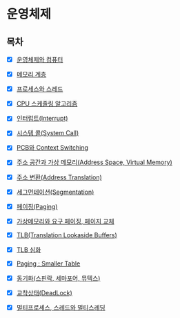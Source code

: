 # 운영체제

## 목차

* [x] [운영체제와 컴퓨터](https://github.com/Fancy96/2023-CS-Study/blob/main/OS/os_os_and_computer.md)

* [x] [메모리 계층](https://github.com/Fancy96/2023-CS-Study/blob/main/OS/os_memory_hierarchy.md)

* [x] [프로세스와 스레드](https://github.com/Fancy96/2023-CS-Study/blob/main/OS/os_process_thread.md)

* [x] [CPU 스케줄링 알고리즘](https://github.com/Fancy96/2023-CS-Study/blob/main/OS/os_cpu_scheduling_and_algorithm.md)

* [x] [인터럽트(Interrupt)](https://github.com/Fancy96/2023-CS-Study/blob/main/OS/os_interrupt.md)

* [x] [시스템 콜(System Call)](https://github.com/Fancy96/2023-CS-Study/blob/main/OS/os_system_call.md)

* [x] [PCB와 Context Switching](https://github.com/Fancy96/2023-CS-Study/blob/main/OS/os_pcb_and_context_switching.md)

* [x] [주소 공간과 가상 메모리(Address Space, Virtual Memory)](https://github.com/Fancy96/2023-CS-Study/blob/main/OS/os_address_space.md)

* [x] [주소 변환(Address Translation)](https://github.com/Fancy96/2023-CS-Study/blob/main/OS/os_address_traslation.md)

* [x] [세그먼테이션(Segmentation)](https://github.com/Fancy96/2023-CS-Study/blob/main/OS/os_segmentation.md)

* [x] [페이징(Paging)](https://github.com/Fancy96/2023-CS-Study/blob/main/OS/os_paging.md)

* [x] [가상메모리와 요구 페이징, 페이지 교체](https://github.com/Fancy96/2023-CS-Study/blob/main/OS/os_virtual_memory_and_demand_paging.md)

* [x] [TLB(Translation Lookaside Buffers)](https://github.com/Fancy96/2023-CS-Study/blob/main/OS/os_tlb.md)

* [x] [TLB 심화](https://github.com/Fancy96/2023-CS-Study/blob/main/OS/os_tlb_advanced.md)

* [x] [Paging : Smaller Table](https://github.com/Fancy96/2023-CS-Study/blob/main/OS/os_smaller_table.md)

* [x] [동기화(스핀락, 세마포어, 뮤텍스)](https://github.com/Fancy96/2023-CS-Study/blob/main/OS/os_process_synchronization.md)

* [x] [교착상태(DeadLock)](https://github.com/Fancy96/2023-CS-Study/blob/main/OS/os_deadLock.md)

* [x] [멀티프로세스, 스레드와 멀티스레딩](https://github.com/Fancy96/2023-CS-Study/blob/main/OS/os_multi_procsss_thread_multi_thread.md)

